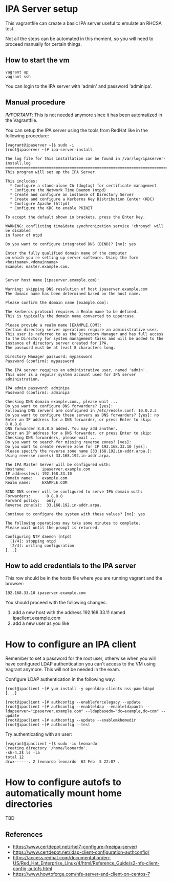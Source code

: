 # IPA Server setup

This vagrantfile can create a basic IPA server useful to emulate an RHCSA test.

Not all the steps can be automated in this moment, so you will need to proceed
manually for certain things.

## How to start the vm

    vagrant up
    vagrant ssh

You can login to the IPA server with 'admin' and password 'adminipa'.

## Manual procedure

*IMPORTANT*: This is not needed anymore since it has been automatized in the
Vagrantfile.

You can setup the IPA server using the tools from RedHat like in the following
procedure:

    [vagrant@ipaserver ~]$ sudo -i
    [root@ipaserver ~]# ipa-server-install 
    
    The log file for this installation can be found in /var/log/ipaserver-install.log
    ==============================================================================
    This program will set up the IPA Server.
    
    This includes:
      * Configure a stand-alone CA (dogtag) for certificate management
      * Configure the Network Time Daemon (ntpd)
      * Create and configure an instance of Directory Server
      * Create and configure a Kerberos Key Distribution Center (KDC)
      * Configure Apache (httpd)
      * Configure the KDC to enable PKINIT
    
    To accept the default shown in brackets, press the Enter key.
    
    WARNING: conflicting time&date synchronization service 'chronyd' will be disabled
    in favor of ntpd
    
    Do you want to configure integrated DNS (BIND)? [no]: yes
    
    Enter the fully qualified domain name of the computer
    on which you're setting up server software. Using the form
    <hostname>.<domainname>
    Example: master.example.com.
    
    
    Server host name [ipaserver.example.com]: 
    
    Warning: skipping DNS resolution of host ipaserver.example.com
    The domain name has been determined based on the host name.
    
    Please confirm the domain name [example.com]: 
    
    The kerberos protocol requires a Realm name to be defined.
    This is typically the domain name converted to uppercase.
    
    Please provide a realm name [EXAMPLE.COM]: 
    Certain directory server operations require an administrative user.
    This user is referred to as the Directory Manager and has full access
    to the Directory for system management tasks and will be added to the
    instance of directory server created for IPA.
    The password must be at least 8 characters long.
    
    Directory Manager password: mypassword
    Password (confirm): mypassword
    
    The IPA server requires an administrative user, named 'admin'.
    This user is a regular system account used for IPA server administration.
    
    IPA admin password: adminipa
    Password (confirm): adminipa
    
    Checking DNS domain example.com., please wait ...
    Do you want to configure DNS forwarders? [yes]: 
    Following DNS servers are configured in /etc/resolv.conf: 10.0.2.3
    Do you want to configure these servers as DNS forwarders? [yes]: no
    Enter an IP address for a DNS forwarder, or press Enter to skip: 8.8.8.8
    DNS forwarder 8.8.8.8 added. You may add another.
    Enter an IP address for a DNS forwarder, or press Enter to skip: 
    Checking DNS forwarders, please wait ...
    Do you want to search for missing reverse zones? [yes]: 
    Do you want to create reverse zone for IP 192.168.33.10 [yes]: 
    Please specify the reverse zone name [33.168.192.in-addr.arpa.]: 
    Using reverse zone(s) 33.168.192.in-addr.arpa.
    
    The IPA Master Server will be configured with:
    Hostname:       ipaserver.example.com
    IP address(es): 192.168.33.10
    Domain name:    example.com
    Realm name:     EXAMPLE.COM
    
    BIND DNS server will be configured to serve IPA domain with:
    Forwarders:       8.8.8.8
    Forward policy:   only
    Reverse zone(s):  33.168.192.in-addr.arpa.
    
    Continue to configure the system with these values? [no]: yes 
    
    The following operations may take some minutes to complete.
    Please wait until the prompt is returned.
    
    Configuring NTP daemon (ntpd)
      [1/4]: stopping ntpd
      [2/4]: writing configuration
    [...]


## How to add credentials to the IPA server

This row should be in the hosts file where you are running vagrant and the
browser:

    192.168.33.10 ipaserver.example.com

You should proceed with the following changes:

1. add a new host with the address 192.168.33.11 named ipaclient.example.com
2. add a new user as you like


# How to configure an IPA client

Remember to set a password for the root user, otherwise when you will have
configured LDAP authentication you can't access to the VM using Vagrant anymore.
This will not be needed in the exam.

Configure LDAP authentication in the following way:

    [root@ipaclient ~]# yum install -y openldap-clients nss-pam-ldapd
    [...]
    
    [root@ipaclient ~]# authconfig --enableforcelegacy --update
    [root@ipaclient ~]# authconfig --enableldap --enableldapauth --ldapserver="ipaserver.example.com" --ldapbasedn="dc=example,dc=com" --update
    [root@ipaclient ~]# authconfig --update --enablemkhomedir
    [root@ipaclient ~]# authconfig --test

Try authenticating with an user:

    [vagrant@ipaclient ~]$ sudo -iu leonardo
    Creating directory '/home/leonardo'.
    -sh-4.2$ ls -la
    total 12
    drwx------. 2 leonardo leonardo  62 Feb  5 22:07 .

# How to configure autofs to automatically mount home directories

TBD

## References

- https://www.certdepot.net/rhel7-configure-freeipa-server/
- https://www.certdepot.net/ldap-client-configuration-authconfig/
- https://access.redhat.com/documentation/en-US/Red_Hat_Enterprise_Linux/4/html/Reference_Guide/s2-nfs-client-config-autofs.html
- https://www.howtoforge.com/nfs-server-and-client-on-centos-7
